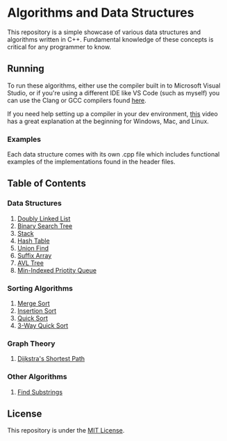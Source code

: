 # Algorithms and Data Structures

This repository is a simple showcase of various data structures and algorithms written in
C++. Fundamental knowledge of these concepts is critical for any programmer to know.

## Running

To run these algorithms, either use the compiler built in to Microsoft Visual Studio, or if
you're using a different IDE like VS Code (such as myself) you can use the Clang or GCC
compilers found [here](https://winlibs.com/).

If you need help setting up a compiler in your dev environment, [this](https://www.youtube.com/watch?v=8jLOx1hD3_o) video has a great
explanation at the beginning for Windows, Mac, and Linux.

### Examples

Each data structure comes with its own .cpp file which includes functional examples of the
implementations found in the header files.

## Table of Contents

### Data Structures

1. [Doubly Linked List](https://github.com/ChristopherH-eth/algorithms/tree/main/data-structures/linked-list)
2. [Binary Search Tree](https://github.com/ChristopherH-eth/algorithms/tree/main/data-structures/binary-search-tree)
3. [Stack](https://github.com/ChristopherH-eth/algorithms/tree/main/data-structures/stack)
4. [Hash Table](https://github.com/ChristopherH-eth/algorithms/tree/main/data-structures/hashtable)
5. [Union Find](https://github.com/ChristopherH-eth/algorithms/tree/main/data-structures/union-find)
6. [Suffix Array](https://github.com/ChristopherH-eth/algorithms/tree/main/data-structures/suffix-array)
7. [AVL Tree](https://github.com/ChristopherH-eth/algorithms/tree/main/data-structures/balanced-tree)
8. [Min-Indexed Priotity Queue](https://github.com/ChristopherH-eth/algorithms/tree/main/data-structures/priority-queue)

### Sorting Algorithms

1. [Merge Sort](https://github.com/ChristopherH-eth/algorithms/tree/main/sorting/merge-sort)
2. [Insertion Sort](https://github.com/ChristopherH-eth/algorithms/tree/main/sorting/insertion-sort)
3. [Quick Sort](https://github.com/ChristopherH-eth/algorithms/tree/main/sorting/quick-sort)
4. [3-Way Quick Sort](https://github.com/ChristopherH-eth/algorithms/tree/main/sorting/3-way-quick-sort)

### Graph Theory

1. [Dijkstra's Shortest Path](https://github.com/ChristopherH-eth/algorithms/tree/main/graph-theory/dijkstras-shortest-path-adjacency-list)

### Other Algorithms

1. [Find Substrings](https://github.com/ChristopherH-eth/algorithms/tree/main/algorithms/find-substrings)

## License

This repository is under the [MIT License](https://opensource.org/licenses/MIT).

